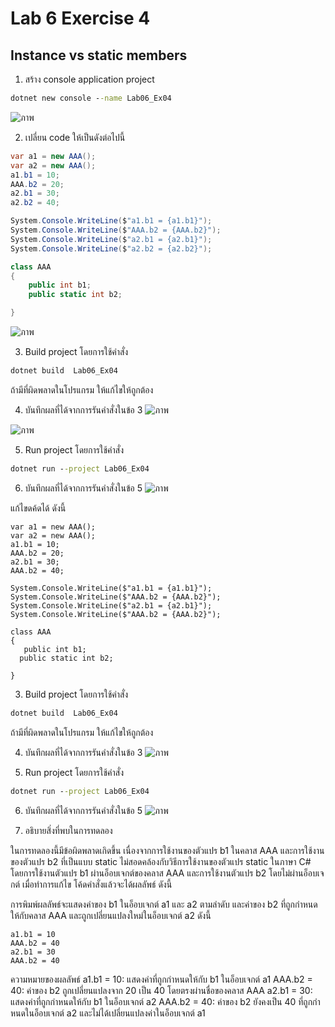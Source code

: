 # Lab 6 Exercise 4

## Instance vs static members

1. สร้าง console application project

```cmd
dotnet new console --name Lab06_Ex04
```
![ภาพ](https://github.com/AnchisaPhetnoi/03376836-OOP-2566-Lab-06/assets/144197034/6c0ebab2-9bbd-4e9c-8f89-025f007aa7da)

2. เปลี่ยน code ให้เป็นดังต่อไปนี้

```cs
var a1 = new AAA();
var a2 = new AAA();
a1.b1 = 10;
AAA.b2 = 20;
a2.b1 = 30;
a2.b2 = 40;

System.Console.WriteLine($"a1.b1 = {a1.b1}");
System.Console.WriteLine($"AAA.b2 = {AAA.b2}");
System.Console.WriteLine($"a2.b1 = {a2.b1}");
System.Console.WriteLine($"a2.b2 = {a2.b2}");

class AAA 
{
    public int b1;
    public static int b2;

}
```
![ภาพ](https://github.com/AnchisaPhetnoi/03376836-OOP-2566-Lab-06/assets/144197034/65f4a2f5-4668-44cb-875b-5b6c3ae624d9)

3. Build project โดยการใช้คำสั่ง

```cmd
dotnet build  Lab06_Ex04
```

ถ้ามีที่ผิดพลาดในโปรแกรม ให้แก้ไขให้ถูกต้อง

4. บันทึกผลที่ได้จากการรันคำสั่งในข้อ 3 
![ภาพ](https://github.com/AnchisaPhetnoi/03376836-OOP-2566-Lab-06/assets/144197034/38814058-8b42-4a76-8685-fbc4f6e3bd2c)

![ภาพ](https://github.com/AnchisaPhetnoi/03376836-OOP-2566-Lab-06/assets/144197034/f6008a77-dad7-4915-bfb6-ed4d3df2d033)

5. Run project โดยการใช้คำสั่ง

```cmd
dotnet run --project Lab06_Ex04
```

6. บันทึกผลที่ได้จากการรันคำสั่งในข้อ 5
![ภาพ](https://github.com/AnchisaPhetnoi/03376836-OOP-2566-Lab-06/assets/144197034/509ef08f-5eea-4a3c-9ee3-f8426a926791)

แก้ไขดค้ดได้ ดังนี้ 

    var a1 = new AAA();
    var a2 = new AAA();
    a1.b1 = 10;
    AAA.b2 = 20;
    a2.b1 = 30;
    AAA.b2 = 40;

    System.Console.WriteLine($"a1.b1 = {a1.b1}");
    System.Console.WriteLine($"AAA.b2 = {AAA.b2}");
    System.Console.WriteLine($"a2.b1 = {a2.b1}");
    System.Console.WriteLine($"AAA.b2 = {AAA.b2}");

    class AAA 
    {
       public int b1;
      public static int b2;

    }

3. Build project โดยการใช้คำสั่ง

```cmd
dotnet build  Lab06_Ex04
```

ถ้ามีที่ผิดพลาดในโปรแกรม ให้แก้ไขให้ถูกต้อง

4. บันทึกผลที่ได้จากการรันคำสั่งในข้อ 3 
![ภาพ](https://github.com/AnchisaPhetnoi/03376836-OOP-2566-Lab-06/assets/144197034/5df1680f-d437-4ddc-890f-d726061a023f)

5. Run project โดยการใช้คำสั่ง

```cmd
dotnet run --project Lab06_Ex04
```

6. บันทึกผลที่ได้จากการรันคำสั่งในข้อ 5
![ภาพ](https://github.com/AnchisaPhetnoi/03376836-OOP-2566-Lab-06/assets/144197034/e4f769a7-bb77-4844-88b0-c98e9ffe4e9b)

7. อธิบายสิ่งที่พบในการทดลอง
   
ในการทดลองนี้มีข้อผิดพลาดเกิดขึ้น เนื่องจากการใช้งานของตัวแปร b1 ในคลาส AAA และการใช้งานของตัวแปร b2 ที่เป็นแบบ static ไม่สอดคล้องกับวิธีการใช้งานของตัวแปร static ในภาษา C# โดยการใช้งานตัวแปร b1 ผ่านอ็อบเจกต์ของคลาส AAA และการใช้งานตัวแปร b2 โดยไม่ผ่านอ็อบเจกต์ เมื่อทำการแก้ไข โค้ดคำสั่งแล้วจะได้ผลลัพธ์ ดังนี้

การพิมพ์ผลลัพธ์จะแสดงค่าของ b1 ในอ็อบเจกต์ a1 และ a2 ตามลำดับ และค่าของ b2 ที่ถูกกำหนดให้กับคลาส AAA และถูกเปลี่ยนแปลงใหม่ในอ็อบเจกต์ a2 ดังนี้

    a1.b1 = 10
    AAA.b2 = 40
    a2.b1 = 30
    AAA.b2 = 40
ความหมายของผลลัพธ์
a1.b1 = 10: แสดงค่าที่ถูกกำหนดให้กับ b1 ในอ็อบเจกต์ a1
AAA.b2 = 40: ค่าของ b2 ถูกเปลี่ยนแปลงจาก 20 เป็น 40 โดยตรงผ่านชื่อของคลาส AAA
a2.b1 = 30: แสดงค่าที่ถูกกำหนดให้กับ b1 ในอ็อบเจกต์ a2
AAA.b2 = 40: ค่าของ b2 ยังคงเป็น 40 ที่ถูกกำหนดในอ็อบเจกต์ a2 และไม่ได้เปลี่ยนแปลงค่าในอ็อบเจกต์ a1




